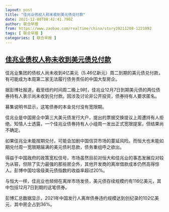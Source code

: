 ```yaml
---
layout: post
title: "佳兆业债权人称未收到美元债兑付款"
date: 2021-12-08T08:42:41.790Z
author: 联合早报
from: https://www.zaobao.com/realtime/china/story20211208-1221092
tags: [ 联合早报 ]
categories: [ 联合早报 ]
---
```

<!--1638968460000-->
[佳兆业债权人称未收到美元债兑付款](https://www.zaobao.com/realtime/china/story20211208-1221092)
------

<div>
<p>佳兆业集团的债权人尚未收到4亿美元（5.46亿新元）周二到期的美元债兑付款，有可能成为本周第二家无法履行债务责任的中国大型房企。</p><p>据彭博社报道，截至纽约时间周二晚上9时，佳兆业12月7日到期美元债的两位债券持有人表示尚未收到兑付款。因涉及讨论非公开投资，债券持有人要求匿名。</p><p>募集说明书显示，这笔债券的本金兑付没有宽限期。</p><section id="imu"><div id="dfp-ad-imu1">        </div></section><p>佳兆业是中国房企中第三大美元债发行大户，提出的票据交换提议上周遭持有人拒绝。知情人士透露，一个佳兆业债券持有人小组周一发出正式宽限提案，但结果尚不确定。</p><p>如果佳兆业未能按期兑付，可能会加剧中国信贷市场的蔓延风险。而恒大也未能如期兑付周一宽限期届满的美元债利息款，债务重组呼之欲出。</p><p>得益于中国政府的政策宽松信号，市场虽然目前对恒大和佳兆业的事态发展应对较为从容，但除了实力最强的那些房企外，其他开发商的离岸借款成本仍然高得惊人。彭博中国垃圾级美元债指数的收益率超过20%。</p><div id="innity-in-post"></div><div id="dfp-ad-midarticlespecial">        </div><p>与恒大一样，佳兆业也频频在离岸市场发债，美元债存续规模约有116亿美元，其中包括12月7日到期的这笔债券。</p><p>彭博汇总数据显示，2021年中国发行人离岸债券违约规模达到创纪录的102亿美元，其中房企占到36%。<br>&nbsp;</p>      <div class="cx_paywall_placeholder" id="sph_cdp_40"></div>
</div>

